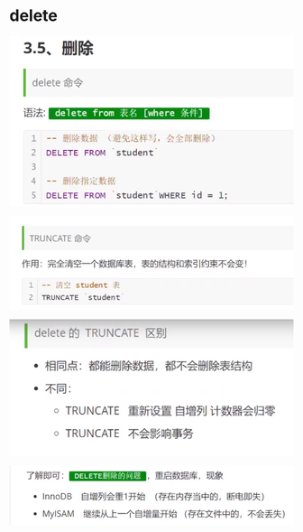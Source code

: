 # delete

![](../.gitbook/assets/image%20%287%29.png)

![](../.gitbook/assets/image%20%2811%29.png)

![](../.gitbook/assets/image%20%281%29.png)

![](../.gitbook/assets/image%20%2815%29.png)

